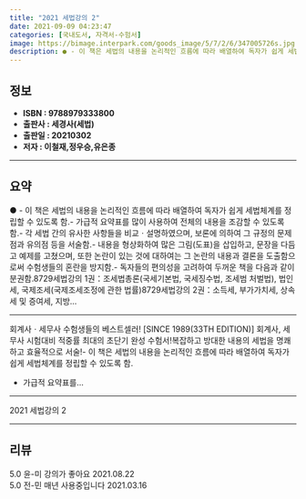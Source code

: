 ```yaml
---
title: "2021 세법강의 2"
date: 2021-09-09 04:23:47
categories: [국내도서, 자격서-수험서]
image: https://bimage.interpark.com/goods_image/5/7/2/6/347005726s.jpg
description: ● - 이 책은 세법의 내용을 논리적인 흐름에 따라 배열하여 독자가 쉽게 세법체계를 정립할 수 있도록 함.- 가급적 요약표를 많이 사용하여 전체의 내용을 조감할 수 있도록 함.- 각 세법 간의 유사한 사항들을 비교ㆍ설명하였으며, 보론에 의하여 그 규정의 문제점과 유의점 등을 서술함.-
---
```


## **정보**

- **ISBN : 9788979333800**
- **출판사 : 세경사(세법)**
- **출판일 : 20210302**
- **저자 : 이철재,정우승,유은종**

------



## **요약**

●  - 이 책은 세법의 내용을 논리적인 흐름에 따라 배열하여 독자가 쉽게 세법체계를 정립할 수 있도록 함.- 가급적 요약표를 많이 사용하여 전체의 내용을 조감할 수 있도록 함.- 각 세법 간의 유사한 사항들을 비교ㆍ설명하였으며, 보론에 의하여 그 규정의 문제점과 유의점 등을 서술함.- 내용을 형상화하여 많은 그림(도표)을 삽입하고, 문장을 다듬고 예제를 고쳤으며, 또한 논란이 있는 것에 대하여는 그 논란의 내용과 결론을 도출함으로써 수험생들의 혼란을 방지함.- 독자들의 편의성을 고려하여 두꺼운 책을 다음과 같이 분권함.8729세법강의 1권：조세법총론(국세기본법, 국세징수법, 조세범 처벌법), 법인세, 국제조세(국제조세조정에 관한 법률)8729세법강의 2권：소득세, 부가가치세, 상속세 및 증여세, 지방...

------

회계사ㆍ세무사 수험생들의 베스트셀러! [SINCE 1989(33TH EDITION)]
회계사, 세무사 시험대비 적중률 최대의 초단기 완성 수험서!복잡하고 방대한 내용의 세법을 명쾌하고 효율적으로 서술!- 이 책은 세법의 내용을 논리적인 흐름에 따라 배열하여 독자가 쉽게 세법체계를 정립할 수 있도록 함.
- 가급적 요약표를... 

------


2021 세법강의 2 

------


## **리뷰** 

5.0 윤-미 강의가 좋아요
 2021.08.22 <br/>5.0 전-민 매년 사용중입니다 2021.03.16 <br/>